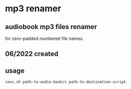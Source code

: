 # mp3 renamer

## audiobook mp3 files renamer
for zero-padded numbered file names.

## 06/2022 created

## usage

    conv.sh path-to-audio-book/s path-to-destination-script

    